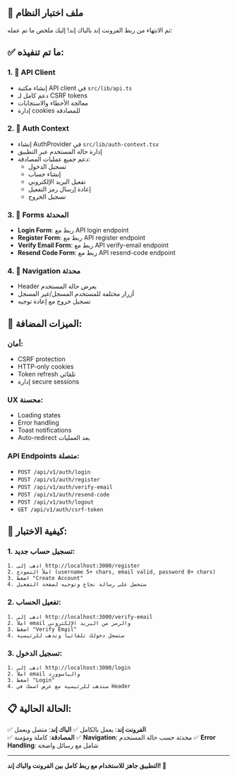 ## 🧪 ملف اختبار النظام

تم الانتهاء من ربط الفرونت إند بالباك إند! إليك ملخص ما تم عمله:

## ✅ ما تم تنفيذه:

### 1. 🔧 API Client
- إنشاء مكتبة API client في `src/lib/api.ts`
- دعم كامل لـ CSRF tokens
- معالجة الأخطاء والاستجابات
- إدارة cookies للمصادقة

### 2. 🎯 Auth Context
- إنشاء AuthProvider في `src/lib/auth-context.tsx`
- إدارة حالة المستخدم عبر التطبيق
- دعم جميع عمليات المصادقة:
  - تسجيل الدخول
  - إنشاء حساب
  - تفعيل البريد الإلكتروني
  - إعادة إرسال رمز التفعيل
  - تسجيل الخروج

### 3. 📝 Forms المحدثة
- **Login Form**: ربط مع API login endpoint
- **Register Form**: ربط مع API register endpoint
- **Verify Email Form**: ربط مع API verify-email endpoint
- **Resend Code Form**: ربط مع API resend-code endpoint

### 4. 🧭 Navigation محدثة
- Header يعرض حالة المستخدم
- أزرار مختلفة للمستخدم المسجل/غير المسجل
- تسجيل خروج مع إعادة توجيه

## 🚀 الميزات المضافة:

### أمان:
- CSRF protection
- HTTP-only cookies
- Token refresh تلقائي
- إدارة secure sessions

### UX محسنة:
- Loading states
- Error handling
- Toast notifications
- Auto-redirect بعد العمليات

### API Endpoints متصلة:
- `POST /api/v1/auth/login`
- `POST /api/v1/auth/register`  
- `POST /api/v1/auth/verify-email`
- `POST /api/v1/auth/resend-code`
- `POST /api/v1/auth/logout`
- `GET /api/v1/auth/csrf-token`

## 🧪 كيفية الاختبار:

### 1. تسجيل حساب جديد:
```
1. اذهب إلى http://localhost:3000/register
2. املأ النموذج (username 5+ chars, email valid, password 8+ chars)
3. اضغط "Create Account"
4. ستحصل على رسالة نجاح وتوجيه لصفحة التفعيل
```

### 2. تفعيل الحساب:
```
1. اذهب إلى http://localhost:3000/verify-email
2. املأ email والرمز من البريد الإلكتروني
3. اضغط "Verify Email"  
4. ستسجل دخولك تلقائياً وتذهب للرئيسية
```

### 3. تسجيل الدخول:
```
1. اذهب إلى http://localhost:3000/login
2. املأ email والباسوورد
3. اضغط "Login"
4. ستذهب للرئيسية مع عرض اسمك في Header
```

## 📋 الحالة الحالية:

✅ **الفرونت إند**: يعمل بالكامل
✅ **الباك إند**: متصل ويعمل  
✅ **المصادقة**: كاملة ومؤمنة
✅ **Navigation**: محدثة حسب حالة المستخدم
✅ **Error Handling**: شامل مع رسائل واضحة

---

**التطبيق جاهز للاستخدام مع ربط كامل بين الفرونت والباك إند! 🎉**